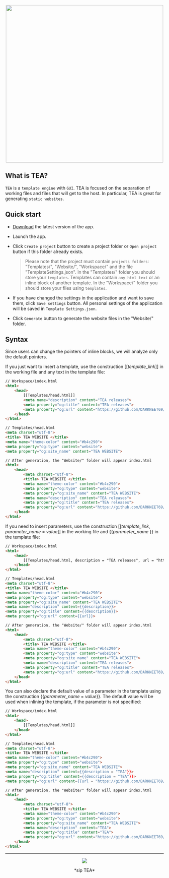 <p align="center">
    <a href="https://github.com/DARKNEET69/TemplateEngineApp/releases/tag/0.0.1"><img src="https://user-images.githubusercontent.com/63448832/209059349-e2667f40-7a14-4183-a0e7-344d7be6df35.png" width="500"/></a>
</p>

## What is TEA?

`TEA` is a `template engine` with `GUI`. TEA is focused on the separation of working files and files that will get to the host. In particular, TEA is great for generating `static websites`.

## Quick start

* [Download](https://github.com/DARKNEET69/TemplateEngineApp/releases/tag/0.0.1) the latest version of the app.
* Launch the app.
* Click `Create project` button to create a project folder or `Open project` button if this folder already exists.

  > Please note that the project must contain `projects folders`: "Templates/", "Website/", "Workspace/" and the file "TemplateSettings.json".
  > In the "Templates/" folder you should store your `templates`. Templates can contain `any html text` or an inline block of another template.
  > In the "Workspace/" folder you should store your files using `templates`.
  
* If you have changed the settings in the application and want to save them, click `Save settings` button. All personal settings of the application will be saved in `Template Settings.json`.
* Click `Generate` button to generate the website files in the "Website/" folder.

## Syntax

Since users can change the pointers of inline blocks, we will analyze only the default pointers.

If you just want to insert a template, use the construction [[_template_link_]] in the working file and any text in the template file:

```html
// Workspace/index.html
<html>
    <head>
        [[Templates/head.html]]
        <meta name="description" content="TEA releases">  
        <meta property="og:title" content="TEA releases">  
        <meta property="og:url" content="https://github.com/DARKNEET69/TemplateEngineApp/releases">
    </head>
</html>
```
```html
// Templates/head.html
<meta charset="utf-8">
<title> TEA WEBSITE </title>
<meta name="theme-color" content="#b4c290">
<meta property="og:type" content="website">
<meta property="og:site_name" content="TEA WEBSITE">
```
```html
// After generation, the "Website/" folder will appear index.html
<html>
    <head>
        <meta charset="utf-8">
        <title> TEA WEBSITE </title>
        <meta name="theme-color" content="#b4c290">
        <meta property="og:type" content="website">
        <meta property="og:site_name" content="TEA WEBSITE">
        <meta name="description" content="TEA releases">  
        <meta property="og:title" content="TEA releases">  
        <meta property="og:url" content="https://github.com/DARKNEET69/TemplateEngineApp/releases">
    </head>
</html>
```

If you need to insert parameters, use the construction [[_template_link_, _parameter_name_ = _value_]] in the working file and {{_parameter_name_ }} in the template file:

```html
// Workspace/index.html
<html>
    <head>
        [[Templates/head.html, description = "TEA releases", url = "https://github.com/DARKNEET69/TemplateEngineApp/releases"]] 
    </head>
</html>
```
```html
// Templates/head.html
<meta charset="utf-8">
<title> TEA WEBSITE </title>
<meta name="theme-color" content="#b4c290">
<meta property="og:type" content="website">
<meta property="og:site_name" content="TEA WEBSITE">
<meta name="description" content={{description}}>  
<meta property="og:title" content={{description}}>  
<meta property="og:url" content={{url}}>
```
```html
// After generation, the "Website/" folder will appear index.html
<html>
    <head>
        <meta charset="utf-8">
        <title> TEA WEBSITE </title>
        <meta name="theme-color" content="#b4c290">
        <meta property="og:type" content="website">
        <meta property="og:site_name" content="TEA WEBSITE">
        <meta name="description" content="TEA releases">  
        <meta property="og:title" content="TEA releases">  
        <meta property="og:url" content="https://github.com/DARKNEET69/TemplateEngineApp/releases">
    </head>
</html>
```

You can also declare the default value of a parameter in the template using the construction {{_parameter_name_ = _value_}}. The default value will be used when inlining the template, if the parameter is not specified:

```html
// Workspace/index.html
<html>
    <head>
        [[Templates/head.html]] 
    </head>
</html>
```
```html
// Templates/head.html
<meta charset="utf-8">
<title> TEA WEBSITE </title>
<meta name="theme-color" content="#b4c290">
<meta property="og:type" content="website">
<meta property="og:site_name" content="TEA WEBSITE">
<meta name="description" content={{description = "TEA"}}>  
<meta property="og:title" content={{description = "TEA"}}>  
<meta property="og:url" content={{url = "https://github.com/DARKNEET69/TemplateEngineApp"}}>
```
```html
// After generation, the "Website/" folder will appear index.html
<html>
    <head>
        <meta charset="utf-8">
        <title> TEA WEBSITE </title>
        <meta name="theme-color" content="#b4c290">
        <meta property="og:type" content="website">
        <meta property="og:site_name" content="TEA WEBSITE">
        <meta name="description" content="TEA">  
        <meta property="og:title" content="TEA">  
        <meta property="og:url" content="https://github.com/DARKNEET69/TemplateEngineApp">
    </head>
</html>
```
***

<p align="center">
    <a href="https://github.com/DARKNEET69/TemplateEngineApp/releases/tag/0.0.1">
      <img src="https://user-images.githubusercontent.com/63448832/208745193-99ccde9b-afb1-424b-832f-b8f1f69f0921.png"/>      
    </a>    
</p>
<p align="center"> *sip TEA* </p>
